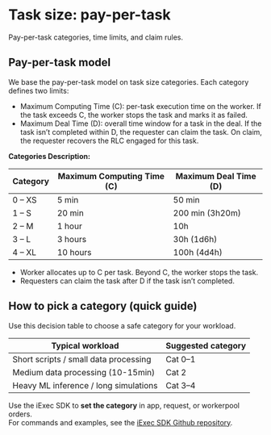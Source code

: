 # Task size: pay-per-task

Pay-per-task categories, time limits, and claim rules.

## Pay-per-task model

We base the pay-per-task model on task size categories. Each category defines
two limits:

- Maximum Computing Time (C): per-task execution time on the worker. If the task
  exceeds C, the worker stops the task and marks it as failed.
- Maximum Deal Time (D): overall time window for a task in the deal. If the task
  isn’t completed within D, the requester can claim the task. On claim, the
  requester recovers the RLC engaged for this task.

**Categories Description:**

| **Category** | **Maximum Computing Time (C)** | **Maximum Deal Time (D)** |
| ------------ | ------------------------------ | ------------------------- |
| 0 – XS       | 5 min                          | 50 min                    |
| 1 – S        | 20 min                         | 200 min (3h20m)           |
| 2 – M        | 1 hour                         | 10h                       |
| 3 – L        | 3 hours                        | 30h (1d6h)                |
| 4 – XL       | 10 hours                       | 100h (4d4h)               |

- Worker allocates up to C per task. Beyond C, the worker stops the task.
- Requesters can claim the task after D if the task isn’t completed.

## How to pick a category (quick guide)

Use this decision table to choose a safe category for your workload.

| **Typical workload**                  | **Suggested category** |
| ------------------------------------- | ---------------------- |
| Short scripts / small data processing | Cat 0–1                |
| Medium data processing (10-15min)     | Cat 2                  |
| Heavy ML inference / long simulations | Cat 3–4                |

Use the iExec SDK to **set the category** in app, request, or workerpool
orders.  
For commands and examples, see the
[iExec SDK Github repository](https://github.com/iExecBlockchainComputing/iexec-sdk/blob/master/docs/README.md).
